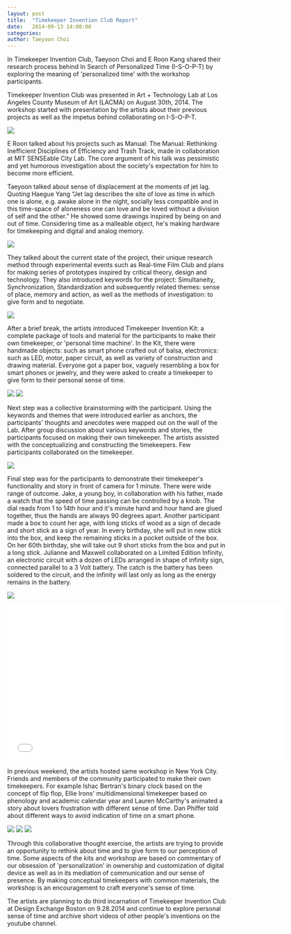 ```yaml
---
layout: post
title:  "Timekeeper Invention Club Report"
date:   2014-09-13 14:00:00
categories:
author: Taeyoon Choi
---
```

In Timekeeper Invention Club, Taeyoon Choi and E Roon Kang shared their research process behind In Search of Personalized Time (I-S-O-P-T) by exploring the meaning of 'personalized time' with the workshop participants. 

Timekeeper Invention Club was presented in Art + Technology Lab at Los Angeles County Museum of Art (LACMA) on August 30th, 2014. The workshop started with presentation by the artists about their previous projects as well as the impetus behind collaborating on I-S-O-P-T. 

![](https://farm4.staticflickr.com/3888/14946777298_a9116bea7b_z.jpg)

E Roon talked about his projects such as Manual: The Manual: Rethinking Inefficient Disciplines of Efficiency and Trash Track, made in collaboration at MIT SENSEable City Lab. The core argument of his talk was pessimistic and yet humorous investigation about the society's expectation for him to become more efficient. 

Taeyoon talked about sense of displacement at the moments of jet lag. Quoting Haegue Yang “Jet lag describes the site of love as time in which one is alone, e.g. awake alone in the night, socially less compatible and in this time-space of aloneness one can love and be loved without a division of self and the other.” He showed some drawings inspired by being on and out of time. Considering time as a malleable object, he's making hardware for timekeeping and digital and analog memory.

![](https://farm6.staticflickr.com/5583/15132949902_3f3c1a1881_z.jpg)

They talked about the current state of the project, their unique research method through experimental events such as Real-time Film Club and plans for making series of prototypes inspired by critical theory, design and technology. They also introduced keywords for the project: Simultaneity, Synchronization, Standardization and subsequently related themes: sense of place, memory and action, as well as the methods of investigation: to give form and to negotiate.  

![](https://farm4.staticflickr.com/3845/14946774938_e8d1152aa3_z.jpg)


After a brief break, the artists introduced Timekeeper Invention Kit: a complete package of tools and material for the participants to make their own timekeeper, or 'personal time machine'. In the Kit, there were handmade objects: such as smart phone crafted out of balsa, electronics: such as LED, motor, paper circuit, as well as variety of construction and drawing material. Everyone got a paper box, vaguely resembling a box for smart phones or jewelry, and they were asked to create a timekeeper to give form to their personal sense of time. 

![](https://farm4.staticflickr.com/3871/15133336675_113dc73734_z.jpg) 
![](https://farm4.staticflickr.com/3884/14946674170_4262b82456_z.jpg)

Next step was a collective brainstorming with the participant. Using the keywords and themes that were introduced earlier as anchors, the participants' thoughts and anecdotes were mapped out on the wall of the Lab. After group discussion about various keywords and stories, the participants focused on making their own timekeeper. The artists assisted with the conceptualizing and constructing the timekeepers. Few participants collaborated on the timekeeper.  

![](https://farm4.staticflickr.com/3848/15133336105_e756a2ee14_z.jpg)


Final step was for the participants to demonstrate their timekeeper's functionality and story in front of camera for 1 minute. There were wide range of outcome. Jake, a young boy, in collaboration with his father, made a watch that the speed of time passing can be controlled by a knob. The dial reads from 1 to 14th hour and it's minute hand and hour hand are glued together, thus the hands are always 90 degrees apart.  Another participant made a box to count her age, with long sticks of wood as a sign of decade and short stick as a sign of year. In every birthday, she will put in new stick into the box, and keep the remaining sticks in a pocket outside of the box. On her 60th birthday, she will take out 9 short sticks from the box and put in a long stick. Julianne and Maxwell collaborated on a Limited Edition Infinity, an electronic circuit with a dozen of LEDs arranged in shape of infinity sign, connected parallel to a 3 Volt battery. The catch is the battery has been soldered to the circuit, and the infinity will last only as long as the energy remains in the battery. 

![](https://farm4.staticflickr.com/3887/14946633439_109822ca6a_z.jpg)
<iframe width="640" height="360" src="//www.youtube.com/embed/JwSVnsNdwWw" frameborder="0" allowfullscreen></iframe>
 
In previous weekend, the artists hosted same workshop in New York City. Friends and members of the community participated to make their own timekeepers. For example Ishac Bertran's binary clock based on the concept of flip flop, Ellie Irons' multidimensional timekeeper based on phenology and academic calendar year and Lauren McCarthy's animated a story about lovers frustration with different sense of time. Dan Phiffer told about different ways to avoid indication of time on a smart phone. 

![](https://farm4.staticflickr.com/3870/14947474808_52d76f3aec_z.jpg)
![](https://farm4.staticflickr.com/3873/15134029375_298d9391c6_z.jpg)
![](https://farm6.staticflickr.com/5587/14947470218_6a70a44abc_z.jpg)

Through this collaborative thought exercise, the artists are trying to provide an opportunity to rethink about time and to give form to our perception of time. Some aspects of the kits and workshop are based on commentary of our obsession of 'personalization' in ownership and customization of digital device as well as in its mediation of communication and our sense of presence. By making conceptual timekeepers with common materials, the workshop is an encouragement to craft everyone's sense of time.  

The artists are planning to do third incarnation of Timekeeper Invention Club at Design Exchange Boston on 9.28.2014 and continue to explore personal sense of time and archive short videos of other people's inventions on the youtube channel.
